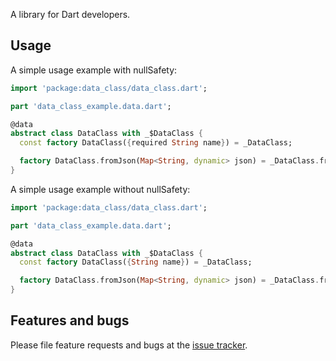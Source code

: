 A library for Dart developers.

## Usage

A simple usage example with nullSafety:

```dart
import 'package:data_class/data_class.dart';

part 'data_class_example.data.dart';

@data
abstract class DataClass with _$DataClass {
  const factory DataClass({required String name}) = _DataClass;

  factory DataClass.fromJson(Map<String, dynamic> json) = _DataClass.fromJson;
}
```

A simple usage example without nullSafety:

```dart
import 'package:data_class/data_class.dart';

part 'data_class_example.data.dart';

@data
abstract class DataClass with _$DataClass {
  const factory DataClass({String name}) = _DataClass;

  factory DataClass.fromJson(Map<String, dynamic> json) = _DataClass.fromJson;
}
```

## Features and bugs

Please file feature requests and bugs at the [issue tracker][tracker].

[tracker]: https://github.com/JonathanVegasP/data_class/issues
